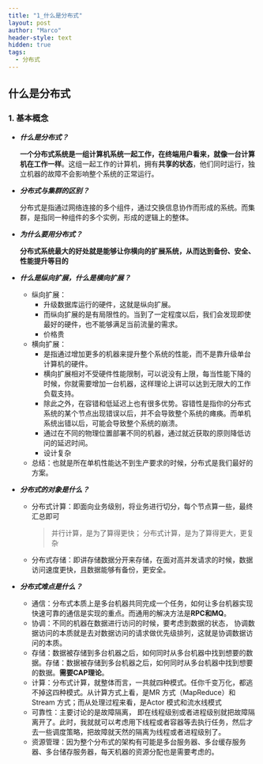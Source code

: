 ```yaml
---
title: "1_什么是分布式"
layout: post
author: "Marco"
header-style: text
hidden: true
tags:
  - 分布式
---
```


## 什么是分布式

### 1. 基本概念

- ***什么是分布式？***

  ​	**一个分布式系统是一组计算机系统一起工作，在终端用户看来，就像一台计算机在工作一样**。这组一起工作的计算机，拥有**共享的状态**，他们同时运行，独立机器的故障不会影响整个系统的正常运行。

- ***分布式与集群的区别？***

  ​	 分布式是指通过网络连接的多个组件，通过交换信息协作而形成的系统。而集群，是指同一种组件的多个实例，形成的逻辑上的整体。 

- ***为什么要用分布式？***

  ​	**分布式系统最大的好处就是能够让你横向的扩展系统，从而达到备份、安全、性能提升等目的**

- ***什么是纵向扩展，什么是横向扩展？***

  - 纵向扩展：
    - 升级数据库运行的硬件，这就是纵向扩展。
    - 而纵向扩展的是有局限性的。当到了一定程度以后，我们会发现即使最好的硬件，也不能够满足当前流量的需求。
    - 价格贵
  - 横向扩展：
    - 是指通过增加更多的机器来提升整个系统的性能，而不是靠升级单台计算机的硬件。
    - 横向扩展相对不受硬件性能限制，可以说没有上限，每当性能下降的时候，你就需要增加一台机器，这样理论上讲可以达到无限大的工作负载支持。
    - 除此之外，在容错和低延迟上也有很多优势。容错性是指你的分布式系统的某个节点出现错误以后，并不会导致整个系统的瘫痪。而单机系统出错以后，可能会导致整个系统的崩溃。
    - 通过在不同的物理位置部署不同的机器，通过就近获取的原则降低访问的延迟时间。
    - 设计复杂
  - 总结：也就是所在单机性能达不到生产要求的时候，分布式是我们最好的方案。

- ***分布式的对象是什么？***

  - 分布式计算：即面向业务级别，将业务进行切分，每个节点算一些，最终汇总即可

    > 并行计算，是为了算得更快；
    > 分布式计算，是为了算得更大，更复杂

  - 分布式存储：即讲存储数据分开来存储，在面对高并发请求的时候，数据访问速度更快，且数据能够有备份，更安全。

- ***分布式难点是什么？***

  - 通信：分布式本质上是多台机器共同完成一个任务，如何让多台机器实现快速可靠的通信是实现的重点。而通用的解决方法是**RPC和MQ**。
  - 协调：不同的机器在数据进行访问的时候，要考虑到数据的状态， 协调数据访问的本质就是去对数据访问的请求做优先级排列，这就是协调数据访问的本质。 
  - 存储：数据被存储到多台机器之后，如何同时从多台机器中找到想要的数据。存储：数据被存储到多台机器之后，如何同时从多台机器中找到想要的数据。**需要CAP理论**。
  - 计算：分布式计算，就整体而言，一共就四种模式。任你千变万化，都逃不掉这四种模式。从计算方式上看，是MR 方式（MapReduce）和Stream 方式；而从处理过程来看，是Actor 模式和流水线模式
  - 可靠性：主要讨论的是故障隔离， 即在线程级别或者进程级别就把故障隔离开了。此时，我就就可以考虑用下线程或者容器等去执行任务，然后才去一些调度策略，把故障就天然的隔离为线程或者进程级别了。 
  - 资源管理：因为整个分布式的架构有可能是多台服务器、多台缓存服务器、多台储存服务器，每天机器的资源分配也是需要考虑的。

